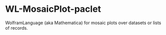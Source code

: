 # WL-MosaicPlot-paclet
WolframLanguage (aka Mathematica) for mosaic plots over datasets or lists of records.
